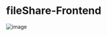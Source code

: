 # fileShare-Frontend

![image](https://user-images.githubusercontent.com/75901275/194356807-da0e9778-856c-4b64-b23a-3f88b81cac6e.png)

